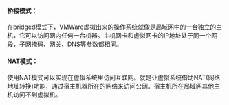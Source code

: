 #### 桥接模式：

在bridged模式下，VMWare虚拟出来的操作系统就像是局域网中的一台独立的主机，它可以访问网内任何一台机器。主机网卡和虚拟网卡的IP地址处于同一个网段，子网掩码、网关、DNS等参数都相同。

#### NAT模式：

使用NAT模式可以实现在虚拟系统里访问互联网。就是让虚拟系统借助NAT(网络地址转换)功能，通过宿主机器所在的网络来访问公网。宿主机所在局域网其他主机访问不到虚拟机。

